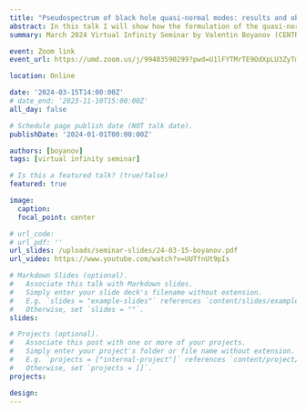 ```yaml
---
title: "Pseudospectrum of black hole quasi-normal modes: results and obstacles"
abstract: In this talk I will show how the formulation of the quasi-normal mode problem in the hyperboloidal framework is used to calculate not only the spectrum of ringdown frequencies, but also the corresponding pseudospectrum. I will give a brief overview of the technical aspects of the calculation, and the information about the field propagation which can be extracted from the result. I will then present and discuss an open issue regarding the numerical convergence of the pseudospectrum, which is closely related to the regularity class of the functional space in which the problem is considered, focusing on a particular example in an asymptotically AdS setting where we have performed an initial analysis.
summary: March 2024 Virtual Infinity Seminar by Valentin Boyanov (CENTRA)

event: Zoom link
event_url: https://umd.zoom.us/j/99403590299?pwd=U1lFYTMrTE9OdXpLU3ZyTmxvd0lWUT09

location: Online

date: '2024-03-15T14:00:00Z'
# date_end: '2023-11-10T15:00:00Z'
all_day: false

# Schedule page publish date (NOT talk date).
publishDate: '2024-01-01T00:00:00Z'

authors: [boyanov]
tags: [virtual infinity seminar]

# Is this a featured talk? (true/false)
featured: true

image:  
  caption:
  focal_point: center

# url_code: 
# url_pdf: ''
url_slides: /uploads/seminar-slides/24-03-15-boyanov.pdf
url_video: https://www.youtube.com/watch?v=UUTfnUt9pIs

# Markdown Slides (optional).
#   Associate this talk with Markdown slides.
#   Simply enter your slide deck's filename without extension.
#   E.g. `slides = "example-slides"` references `content/slides/example-slides.md`.
#   Otherwise, set `slides = ""`.
slides:

# Projects (optional).
#   Associate this post with one or more of your projects.
#   Simply enter your project's folder or file name without extension.
#   E.g. `projects = ["internal-project"]` references `content/project/deep-learning/index.md`.
#   Otherwise, set `projects = []`.
projects:

design: 
---
```



